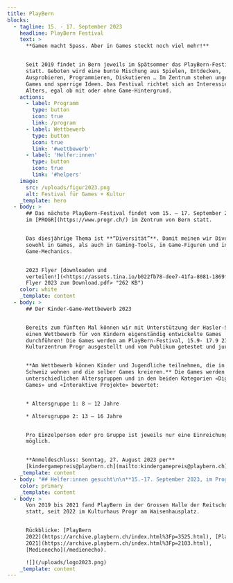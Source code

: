 ```yaml
---
title: PlayBern
blocks:
  - tagline: 15. - 17. September 2023
    headline: PlayBern Festival
    text: >
      **Gamen macht Spass. Aber in Games steckt noch viel mehr!**


      Seit 2019 findet in Bern jeweils im Spätsommer das PlayBern-Festival
      statt. Geboten wird eine bunte Mischung aus Spielen, Entdecken,
      Ausprobieren, Programmieren, Diskutieren … Im Zentrum stehen ungewöhnliche
      Games und sperrige Ideen. Das Festival richtet sich an Interessierte jeden
      Alters, egal ob mit oder ohne Game-Hintergrund.
    actions:
      - label: Programm
        type: button
        icon: true
        link: /program
      - label: Wettbewerb
        type: button
        icon: true
        link: '#wettbewerb'
      - label: 'Helfer:innen'
        type: button
        icon: true
        link: '#helpers'
    image:
      src: /uploads/figur2023.png
      alt: Festival für Games + Kultur
    _template: hero
  - body: >
      ## Das nächste PlayBern-Festival findet vom 15. – 17. September 23 wieder
      im [PROGR](https://www.progr.ch/) im Zentrum von Bern statt.


      Das diesjährige Thema ist **“Diversität”**. Damit meinen wir Diversität
      sowohl in Games, als auch in Gaming-Tools, in Game-Figuren und in
      Game-Mechanics.


      2023 Flyer [downloaden und
      verteilen!](<https://assets.tina.io/b022fb78-dee7-41fa-8081-1869fa876097/PlayBern
      Flyer 2023 zum Download.pdf> "262 KB")
    color: white
    _template: content
  - body: >
      ## Der Kinder-Game-Wettbewerb 2023


      Bereits zum fünften Mal können wir mit Unterstützung der Hasler-Stiftung
      einen Wettbewerb für von Kindern eigenständig entwickelte Games
      durchführen! Die Games werden am PlayBern-Festival, 15.9- 17.9 23 im
      Kulturzentrum Progr ausgestellt und vom Publikum getestet und juriert.


      **Am Wettbewerb können Kinder und Jugendliche teilnehmen, die in der
      Schweiz wohnen und die selber Games kreieren.** Die Games werden in zwei
      unterschiedlichen Altersgruppen und in den beiden Kategorien «Digitale
      Games» und «Interaktive Projekte» bewertet:


      * Altersgruppe 1: 8 – 12 Jahre

      * Altersgruppe 2: 13 – 16 Jahre


      Pro Einzelperson oder pro Gruppe ist jeweils nur eine Einreichung
      möglich.


      **Anmeldeschluss: Sonntag, 27. August 2023 per**
      [kindergamepreis@playbern.ch](mailto:kindergamepreis@playbern.ch)\*\*
    _template: content
  - body: "## Helfer:innen gesucht\n\n**15.-17. September 2023, im Progr Bern**\n\nDas PlayBern-Festival bietet eine bunte Mischung aus Spielen, Entdecken, Ausprobieren, Programmieren und Diskutieren. Es gibt Workshops, Ausstellungen, Games zum Ausprobieren, Wettbewerbe und ein Kinder- programm. Das Festivalprogramm richtet sich an Interessierte jeden Alters, egal ob mit oder ohne Game-Hintergrund.\n\n**Für während den Festivaltagen suchen wir Helfer:innen, die bei der Kasse, in den vier Festival- Ausstellungsräumen oder zum Auf- und Abbau helfen.**\n\n* Festival: Fr 18-20 Uhr / Sa 10-18 Uhr / So 10-18 Uhr\n* Aufbau & Abbau: Do & Fr 10-16 Uhr / So 18-20 Uhr\n\nWir bezahlen 15.- pro Stunde, es gibt tagsüber Verpflegung und natürlich das ganze Wochenende freier Eintritt.\n\n\U0001F929 Hast du Interesse? [Schreib uns eine Mail](mailto:mstoppia@gmx.ch) mit den Tagen und Uhrzeiten, zu denen du verfügbar bist, an!\n"
    color: primary
    _template: content
  - body: >
      Von 2019 bis 2021 fand PlayBern in der Grossen Halle der Reitschule Bern
      statt, seit 2022 im Kulturhaus Progr am Waisenhausplatz.


      Rückblicke: [PlayBern
      2022](https://archive.playbern.ch/index.html%3Fp=3525.html), [PlayBern
      2021](https://archive.playbern.ch/index.html%3Fp=2103.html),
      [Medienecho](/medienecho).

      ![](/uploads/logo2023.png)
    _template: content
---
```



















